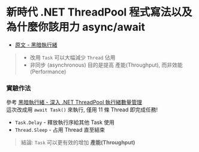 # 新時代 .NET ThreadPool 程式寫法以及為什麼你該用力 async/await
- [原文 - 黑暗執行緒](https://blog.darkthread.net/blog/tpl-threadpool-usage/)

> - 改用 `Task` 可以大幅減少 `Thread` 佔用
> - 非同步 (asynchronous) 目的是提高 產能(Throughput), 而非效能 (Performance)

### 實驗作法
參考 [黑暗執行緒 - 深入 .NET ThreadPool 執行緒數量管理](https://blog.darkthread.net/blog/threadpool-thread-management/) \
這次改成用 `await Task()` 來執行, 僅用 11 條 Thread 即完成任務!

- `Task.Delay` - 釋放執行序給其他 Task 使用
- `Thread.Sleep` - 占用 Thread 直至結束
> 結論: `Task` 可以更有效的增加 **產能(Throughput)**
